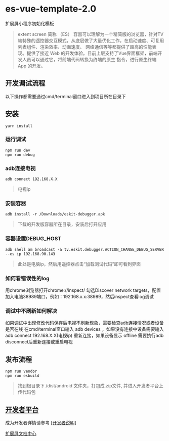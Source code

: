 # es-vue-template-2.0

扩展屏小程序初始化模板

> extent screen 简称 （ES） 容器可以理解为一个精简版的浏览器，针对TV端特殊的遥控器交互模式，从底层做了大量优化工作，在启动速度、可复用列表组件、渲染效率、动画速度、 网络通信等等都提供了超高的性能表现。提供了接近 Web 的开发体验。目前上层支持了Vue界面框架，前端开发人员可以通过它，将前端代码转换为终端的原生 指令，进行原生终端 App 的开发。

## 开发调试流程

以下操作都需要通过cmd/terminal窗口进入到项目所在目录下

## 安装

```
yarn install
```

### 运行调试

```
npm run dev
npm run debug
```

### adb连接电视

```
adb connect 192.168.X.X
```

> 电视ip

### 安装容器

```
adb install -r /Downloads/eskit-debugger.apk
```

> 下载的开发版容器所在目录，安装后打开应用

### 容器设置DEBUG_HOST

```
adb shell am broadcast -a tv.eskit.debugger.ACTION_CHANGE_DEBUG_SERVER --es ip 192.168.90.143
```

> 此处是电脑ip，然后用遥控器点击“加载测试代码”即可看到界面

### 如何看错误性的log

用chrome浏览器打开chrome://inspect/ 勾选Discover network targets，配置加入电脑38989端口，例如：192.168.x.x:38989，然后inspect查看log调试

### 调试中不刷新如何解决

如果调试中出现修改代码保存后电视不刷新现象，需要检查adb连接情况或者设备是否在线 在cmd/terminal窗口输入 adb devices ，如果没有连接中设备需要输入 adb connect 192.168.X.X(电视ip)
重新连接，如果设备显示 offline 需要执行adb disconnect后重新连接或重启电视

## 发布流程

```
npm run vendor
npm run esbuild
```

> 找到根目录下 /dist/android 文件夹，打包成.zip文件, 并进入开发者平台上传代码包

##    

## [开发者平台](http://mp.es.hiliad.com/)

成为开发者详情请参考 [[开发者说明]](http://developer.es.hiliad.com/developer/apply/)

[扩展屏文档中心](http://developer.es.hiliad.com/)

